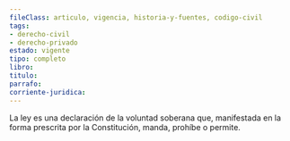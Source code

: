 ```yaml
---
fileClass: articulo, vigencia, historia-y-fuentes, codigo-civil
tags:
- derecho-civil
- derecho-privado
estado: vigente
tipo: completo
libro:
titulo:
parrafo:
corriente-juridica:
---
```

La ley es una declaración de la voluntad soberana que, manifestada en la forma prescrita por la Constitución, manda, prohíbe o permite.